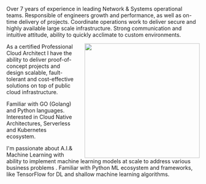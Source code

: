 
Over 7 years of experience in leading Network & Systems operational teams. Responsible of engineers growth and performance, as well as on-time delivery of projects. Coordinate operations work to deliver secure and highly available large scale infrastructure. Strong communication and intuitive attitude, ability to quickly acclimate to custom environments. 

<img style="float: right; width: 300px; margin-left: 20px;" src="/images/gopher_me.png?v=1">

As a certified Professional Cloud Architect I have the ability to deliver proof-of-concept projects and design scalable, fault-tolerant and cost-effective solutions on top of public cloud infrastructure. 

Familiar with GO (Golang) and Python languages. Interested in Cloud Native Architectures, Serverless and Kubernetes ecosystem.

I'm passionate about A.I.& Machine Learning with ability to implement machine learning models at scale to address various business problems . Familiar with Python ML ecosystem and frameworks, like TensorFlow for DL and shallow machine learning algorithms.

